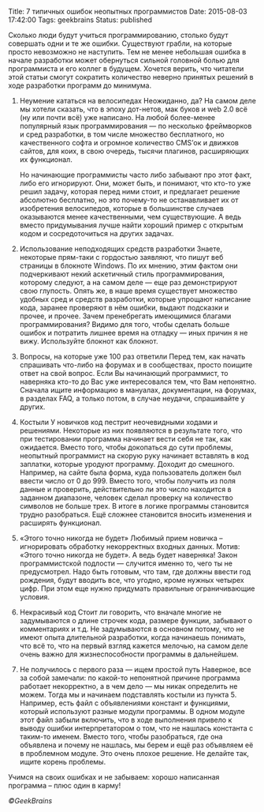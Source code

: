 Title: 7 типичных ошибок неопытных программистов
Date: 2015-08-03 17:42:00
Tags: geekbrains
Status: published

Сколько люди будут учиться программированию, столько будут совершать одни и те же ошибки. Существуют грабли, на которые просто невозможно не наступить. Тем не менее небольшая ошибка в начале разработки может обернуться сильной головной болью для программиста и его коллег в будущем. Хочется верить, что читатели этой статьи смогут сократить количество неверно принятых решений в ходе разработки программ до минимума.

1. Неумение кататься на велосипедах
Неожиданно, да? На самом деле мы хотели сказать, что в эпоху дот-нетов, мак буков и web 2.0 всё (ну или почти всё) уже написано. На любой более-менее популярный язык программирования — по несколько фреймворков и сред разработки, в том числе множество бесплатного, но качественного софта и огромное количество CMS’ок и движков сайтов, для коих, в свою очередь, тысячи плагинов, расширяющих их функционал.

    Но начинающие программисты часто либо забывают про этот факт, либо его игнорируют. Они, может быть, и понимают, что кто-то уже решил задачу, которая перед ними стоит, и предлагает решение абсолютно бесплатно, но это почему-то не останавливает их от изобретения велосипедов, которые в большинстве случаев оказываются менее качественными, чем существующие. А ведь вместо придумывания лучше найти хороший пример с открытым кодом и сосредоточиться на других задачах.

2. Использование неподходящих средств разработки
Знаете, некоторые прям-таки с гордостью заявляют, что пишут веб страницы в блокноте Windows. По их мнению, этим фактом они подчеркивают некий аскетичный стиль программирования, которому следуют, а на самом деле — еще раз демонстрируют свою глупость. Опять же, в наше время существует множество удобных сред и средств разработки, которые упрощают написание кода, заранее проверяют в нём ошибки, выдают подсказки и прочее, и прочее. Зачем пренебрегать имеющимися благами программирования? Видимо для того, чтобы сделать больше ошибок и потратить лишнее время на отладку — иных причин я не вижу. Используйте блокнот как блокнот.

3. Вопросы, на которые уже 100 раз ответили
Перед тем, как начать спрашивать что-либо на форумах и в сообществах, просто поищите ответ на свой вопрос. Если Вы начинающий программист, то наверняка кто-то до Вас уже интересовался тем, что Вам непонятно. Сначала ищите информацию в мануалах, документации, на форумах, в разделах FAQ, а только потом, в случае неудачи, спрашивайте у других.

4. Костыли
У новичков код пестрит неочевидными ходами и решениями. Некоторые из них появляются в результате того, что при тестировании программа начинает вести себя не так, как ожидается. Вместо того, чтобы докопаться до сути проблемы, неопытный программист на скорую руку начинает вставлять в код заплатки, которые уродуют программу. Доходит до смешного. Например, на сайте была форма, куда пользователь должен был ввести число от 0 до 999. Вместо того, чтобы получить из поля данные и проверить, действительно ли это число находится в заданном диапазоне, человек сделал проверку на количество символов не больше трех. В итоге в логике программы становится трудно разобраться. Ещё сложнее становится вносить изменения и расширять функционал.

5. «Этого точно никогда не будет»
Любимый прием новичка – игнорировать обработку некорректных входных данных. Мотив: «Этого точно никогда не будет». А ведь будет наверняка! Закон программистской подлости — случится именно то, чего ты не предусмотрел. Надо быть готовым, что там, где должны ввести год рождения, будут вводить все, что угодно, кроме нужных четырех цифр. При этом еще нужно придумать правильные ограничивающие условия.

6. Некрасивый код
Стоит ли говорить, что вначале многие не задумываются о длине строчек кода, размере функции, забывают о комментариях и т.д. Не задумываются в основном потому, что не имеют опыта длительной разработки, когда начинаешь понимать, что всё то, что на первый взгляд кажется мелочью, на самом деле очень важно для жизнеспособности программы в дальнейшем.

7. Не получилось с первого раза — ищем простой путь
Наверное, все за собой замечали: по какой-то непонятной причине программа работает некорректно, а в чем дело — мы никак определить не можем. Тогда мы и начинаем подставлять костыли из пункта 5. Например, есть файл с объявлениями констант и функциями, который используют разные модули программы. В одном модуле этот файл забыли включить, что в ходе выполнения привело к выводу ошибки интерпретатором о том, что не нашлась константа с таким-то именем. Вместо того, чтобы разобраться, где она объявлена и почему не нашлась, мы берем и ещё раз объявляем её в проблемном модуле. Это очень плохое решение. Не делайте так, ищите корень проблемы.

Учимся на своих ошибках и не забываем: хорошо написанная программа – плюс один в карму!

*©GeekBrains*
